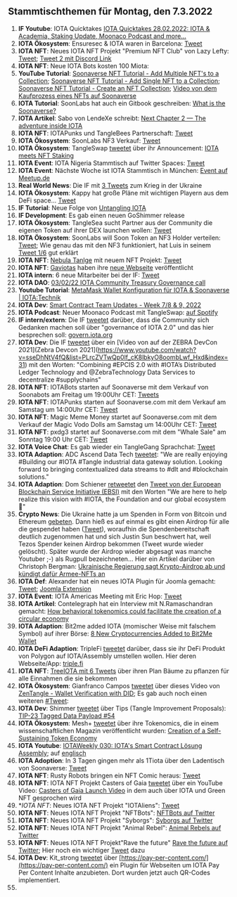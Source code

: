 ## Stammtischthemen für Montag, den 7.3.2022

1. **IF Youtube**: IOTA Quicktakes [IOTA Quicktakes 28.02.2022: IOTA & Academia, Staking Update, Moonaco Podcast and more...](https://www.youtube.com/watch?v=2tVYpwt1zZI)
2. **IOTA Ökosystem**: Ensuresec & IOTA waren in Barcelona: [Tweet](https://twitter.com/zlidza/status/1498329363225452555)
3. **IOTA NFT**: Neues IOTA NFT Projekt "Premium NFT Club" von Lazy Lefty: [Tweet](https://twitter.com/LazyLefteyee/status/1498558559692509184?s=20&t=vbABUqyHW7VEHXAt0zrwTQ); [Tweet 2 mit Discord Link](https://twitter.com/Lazylefty1/status/1498558882007982083?s=20&t=vbABUqyHW7VEHXAt0zrwTQ)
4. **IOTA NFT**: Neue IOTA Bots kosten 100 Miota: [](https://twitter.com/iotabots/status/1498546074138644489?s=20&t=vbABUqyHW7VEHXAt0zrwTQ)
5. **YouTube Tutorial**: [Soonaverse NFT Tutorial - Add Multiple NFT's to a Collection](https://www.youtube.com/watch?v=svB25j2mdYo); [Soonaverse NFT Tutorial - Add Single NFT to a Collection](https://www.youtube.com/watch?v=VgLZw48pAaA); [Soonaverse NFT Tutorial - Create an NFT Collection](https://www.youtube.com/watch?v=nbhIDBWOKOU&t=48s); [Video von dem Kaufprozess eines NFTs auf Soonaverse](https://www.youtube.com/watch?v=iywvxD50Jdc)
6. **IOTA Tutorial**: SoonLabs hat auch ein Gitbook geschreiben: [What is the Soonaverse?](https://docs.soonaverse.com/welcome-to-gitbook/)
7. **IOTA Artikel**: Sabo von LendeXe schreibt: [Next Chapter 2 — The adventure inside IOTA](https://medium.com/@sabog/next-chapter-2-the-adventure-inside-iota-6dbd74177661)
8. **IOTA NFT**: IOTAPunks und TangleBees Partnerschaft: [Tweet](https://twitter.com/IotaPunks_71/status/1498583844034953217?s=20&t=vbABUqyHW7VEHXAt0zrwTQ)
9. **IOTA Ökosystem**: SoonLabs NF3 Verkauf: [Tweet](https://twitter.com/soon_labs/status/1498768847066726400?s=20&t=lvPBytz3E-Anllssb3biwA) 
10. **IOTA Ökosystem**: TangleSwap [tweetet](https://twitter.com/TangleSwapE/status/1499022371356880898?s=20&t=wkUvWqteMDFQf19by2lbJg) über ihr Announcement: [IOTA meets NFT Staking](https://tangleswap.medium.com/iota-meets-nft-staking-61f97b8b5125)
11. **IOTA Event**: IOTA Nigeria Stammtisch auf Twitter Spaces: [Tweet](https://twitter.com/IotaNigeria/status/1499035845864693761?s=20&t=wkUvWqteMDFQf19by2lbJg)
12. **IOTA Event**: Nächste Woche ist IOTA Stammtisch in München: [Event auf Meetup.de](https://www.meetup.com/de-DE/IOTA-Muc/events/wqvbssydcfbgb/)
13. **Real World News**: Die IF mit [3 Tweets](https://twitter.com/iota/status/1499039734886244359?s=20&t=wkUvWqteMDFQf19by2lbJg) zum Krieg in der Ukraine
14. **IOTA Ökosystem**: Kappy hat große Pläne mit wichtigen Playern aus dem DeFi space... [Tweet](https://twitter.com/Rob_Daykin/status/1498981558384041992?s=20&t=wkUvWqteMDFQf19by2lbJg)
15. **IF Tutorial**: Neue Folge von [Untangling IOTA](https://www.twitch.tv/videos/1413050699)
16. **IF Development**: Es gab einen neuen GoShimmer release
17. **IOTA Ökosystem**: TangleSea sucht Partner aus der Community die eigenen Token auf ihrer DEX launchen wollen: [Tweet](https://twitter.com/ShimmerSeaDefi/status/1498916012305133573?s=20&t=wkUvWqteMDFQf19by2lbJg)
18. **IOTA Ökosystem**: SoonLabs will Soon Token an NF3 Holder verteilen: [Tweet](https://twitter.com/soon_labs/status/1498902188470390788?s=20&t=wkUvWqteMDFQf19by2lbJg); Wie genau das mit den NF3 funktioniert, hat Luis in seinem [Tweet 1/6](https://twitter.com/58Wast/status/1498967709928853505?s=20&t=wkUvWqteMDFQf19by2lbJg) gut erklärt
19. **IOTA NFT**: [Nebula Tanlge](https://twitter.com/NebulaTangle) mit neuem NFT Projekt: [Tweet](https://twitter.com/NebulaTangle/status/1498984052807933954?s=20&t=wkUvWqteMDFQf19by2lbJg)
20. **IOTA NFT**: [Gaviotas](https://twitter.com/Gav_iotas) haben ihre [neue Webseite](https://gaviotas.io/) veröffentlicht
21. **IOTA intern**: 6 neue Mitarbeiter bei der IF: [Tweet](https://twitter.com/iota/status/1499052460794695690?s=20&t=hdiaiNOYguZ8hmYXUDfSJQ)
22. **IOTA DAO**: [03/02/22 IOTA Community Treasury Governance call](https://www.youtube.com/watch?v=FNZj92jh0NU)
23. **Youtube Tutorial**: [MetaMask Wallet Konfiguration für IOTA & Soonaverse | IOTA:Technik](https://www.youtube.com/watch?v=hiw5N2Olvvw)
24. **IOTA Dev**: [Smart Contract Team Updates - Week 7/8 & 9, 2022](https://github.com/iotaledger/engineering-updates/discussions/20)
25. **IOTA Podcast**: Neuer Moonaco Podcast mit TangleSwap: [auf Spotify](https://open.spotify.com/episode/4rfxDGrVo9X1yBaHA9v6BW?si=Tk1HWBL-RiqBbHXRt2KyHA&utm_source=whatsapp&nd=1)
26. **IF intern/extern**: Die IF [tweetet](https://twitter.com/iota/status/1499384553856774144?s=20&t=fVTsBtk2pXF6V9EUyh5mtQ) darüber, dass die Community sich Gedanken machen soll über "governance of IOTA 2.0" und das hier besprechen soll: [govern.iota.org](https://govern.iota.org/)
27. **IOTA Dev**: Die IF [tweetet](https://twitter.com/iota/status/1499338930533056515?s=20&t=fVTsBtk2pXF6V9EUyh5mtQ) über ein [Video von auf der ZEBRA DevCon 2021](Zebra Devcon 2021](https://www.youtube.com/watch?v=sseDhNtV4fQ&list=PLrcZVTwQp0lf_cK8lbkyO8oombLwf_Hxd&index=31) mit den Worten: "Combining #EPCIS 2.0 with #IOTA’s Distributed Ledger Technology and @ZebraTechnology Data Services to decentralize #supplychains"
28. **IOTA NFT**: IOTABots starten auf Soonaverse mit dem Verkauf von Soonabots am Freitag um 19:00Uhr CET: [Tweets](https://twitter.com/iotabots/status/1499271101100220424?t=gLKuh9jdKaHz2v58yiya2Q&s=19)
29. **IOTA NFT**: IOTAPunks starten auf Soonaverse.com mit dem Verkauf am Samstag um 14:00Uhr CET: [Tweet](https://twitter.com/IotaPunks_71/status/1499365320330465281?s=20&t=-GOABbWZXAwqagc-fBnRjQ)
30. **IOTA NFT**: Magic Meme Money startet auf Soonaverse.com mit dem Verkauf der Magic Vodo Dolls am Samstag um 14:00Uhr CET: [Tweet](https://twitter.com/Magic_MemeMoney/status/1499365583762210816?s=20&t=UjJdmAVUPCRI6C6fxrBogQ)
31. **IOTA NFT**: pxdg3 startet auf Soonaverse.com mit dem "Whale Sale" am Sonntag 19:00 Uhr CET: [Tweet](https://twitter.com/pxdg3/status/1499646002919354370?s=20&t=fVTsBtk2pXF6V9EUyh5mtQ)
32. **IOTA Voice Chat**: Es gab wieder ein TangleGang Sprachchat: [Tweet](https://twitter.com/GangTangleTalk/status/1499416305451024385?s=20&t=UjJdmAVUPCRI6C6fxrBogQ)
33. **IOTA Adaption**: ADC Ascend Data Tech [tweetet](https://twitter.com/AscendDataTech/status/1499212366155816964?s=20&t=fVTsBtk2pXF6V9EUyh5mtQ): "We are really enjoying #Building our #IOTA #Tangle industrial data gateway solution. Looking forward to bringing contextualized data streams to #dlt and #blockchain solutions."
34. **IOTA Adaption**: Dom Schiener [retweetet](https://twitter.com/DomSchiener/status/1499313599323516929?s=20&t=fVTsBtk2pXF6V9EUyh5mtQ) den [Tweet von der European Blockchain Service Initiative (EBSI)](https://twitter.com/EU_EBSI/status/1499308606113476611?s=20&t=fVTsBtk2pXF6V9EUyh5mtQ) mit den Worten "We are here to help realize this vision with #IOTA, the Foundation and our global ecosystem 🤝"
35. **Crypto News**: Die Ukraine hatte ja um Spenden in Form von Bitcoin und Ethereum [gebeten](https://twitter.com/Ukraine/status/1498911922791583746?s=20&t=fVTsBtk2pXF6V9EUyh5mtQ). Dann hieß es auf einmal es gibt einen Airdrop für alle die gespendet haben ([Tweet](https://twitter.com/Ukraine/status/1498911922791583746?s=20&t=fVTsBtk2pXF6V9EUyh5mtQ)), woraufhin die Spendenbereitschaft deutlich zugenommen hat und sich Justin Sun beschwert hat, weil Tezos Spender keinen Airdrop bekommen (Tweet wurde wieder gelöscht). Später wurde der Airdrop wieder abgesagt was manche Youtuber ;-) als Rugpull bezeichneten... Hier ein Artikel darüber von Christoph Bergman: [Ukrainische Regierung sagt Krypto-Airdrop ab und kündigt dafür Armee-NFTs an](https://bitcoinblog.de/2022/03/03/ukrainische-regierung-sagt-krypto-airdrop-ab-und-kuendigt-dafuer-armee-nfts-an/)
36. **IOTA Def**: Alexander hat ein neues IOTA Plugin für Joomla gemacht: [Tweet](https://twitter.com/shortaktien/status/1499446111043530760?s=20&t=Dc4xxrDK129Tg_LvZbOcdg); [Joomla Extension](https://extensions.joomla.org/extension/pay-with-iota/)
37. **IOTA Event**: IOTA Americas Meeting mit Eric Hop: [Tweet](https://twitter.com/gregmart/status/1499429867602911245?s=20&t=Dc4xxrDK129Tg_LvZbOcdg)
38. **IOTA Artikel**: Contelegraph hat ein Interview mit N.Ramaschandran gemacht: [How behavioral tokenomics could facilitate the creation of a circular economy](https://cointelegraph.com/news/how-behavioral-tokenomics-could-facilitate-the-creation-of-a-circular-economy)
39. **IOTA Adaption**: Bit2me added IOTA (momischer Weise mit falschem Symbol) auf ihrer Börse: [8 New Cryptocurrencies Added to Bit2Me Wallet](https://medium.com/@bit2me_global/8-new-cryptocurrencies-added-to-bit2me-wallet-e81a8ad0f6ba)
40. **IOTA DeFi Adaption**: TripleFi [tweetet](https://twitter.com/TripleFi_/status/1499590041286307840?s=20&t=fVTsBtk2pXF6V9EUyh5mtQ) darüber, dass sie ihr DeFi Produkt von Polygon auf IOTA/Assembly umstellen wollen. Hier deren Webseite/App: [triple.fi](https://triple.fi/)
41. **IOTA NFT**: [TreeIOTA mit 6 Tweets](https://twitter.com/TreeIOTA/status/1499668376813244416?s=20&t=VmCOwy7C1TNCYkq6_G257g) über ihren Plan Bäume zu pflanzen für alle Einnahmen die sie bekommen
42. **IOTA Ökosystem**: Gianfranco Campos [tweetet](https://twitter.com/hassping/status/1499689703829741573?s=20&t=VmCOwy7C1TNCYkq6_G257g) über dieses Video von [ZenTangle - Wallet Verification with DID](https://www.youtube.com/watch?v=qHkIt1tNuv0); Es gab auch noch einen weiteren [#Tweet](https://twitter.com/hassping/status/1499692617990238211?s=20&t=VmCOwy7C1TNCYkq6_G257g): 
43. **IOTA Dev**: Shimmer [tweetet](https://twitter.com/shimmernet/status/1499429886913613831?s=20&t=VmCOwy7C1TNCYkq6_G257g) über Tips (Tangle Improvement Proposals): [TIP-23 Tagged Data Payload #54](https://github.com/iotaledger/tips/pull/54)
44. **IOTA Ökosystem**: Mesh+ [tweetet](https://twitter.com/iotaMESH/status/1499341816897757186?s=20&t=VmCOwy7C1TNCYkq6_G257g) über ihre Tokenomics, die in einem wissenschaftlichen Magazin veröffentlicht wurden:  [Creation of a Self-Sustaining Token Economy](https://jbba.scholasticahq.com/article/32985-creation-of-a-self-sustaining-token-economy)
45. **IOTA Youtube**: [IOTAWeekly 030: IOTA's Smart Contract Lösung Assembly](https://www.youtube.com/watch?v=ICa5YA8CAGQ); auf [englisch](https://www.youtube.com/watch?v=sNWOfV86jqw)
46. **IOTA Adoption**: In 3 Tagen gingen mehr als 1Tiota über den Ladentisch von Soonaverse: [Tweet](https://twitter.com/adam_unchained/status/1499808423365713925?s=20&t=gCi6KDYZNgD8Gl1XTVnTDQ)
47. **IOTA NFT**: Rusty Robots bringen ein NFT Comic heraus: [Tweet](https://twitter.com/RustyRobotCC/status/1499746987079454724?s=20&t=gCi6KDYZNgD8Gl1XTVnTDQ)
48. **IOTA NFT**: IOTA NFT Projekt Casters of Gaia [tweetet](https://twitter.com/CastersOfGaia/status/1500417534910251011?s=20&t=DQbXiw07pqPhTz36lHoq_A) über ein YouTube Video: [Casters of Gaia Launch Video](https://www.youtube.com/watch?v=uBxEn_CS1p4) in dem auch über IOTA und Green NFT gesprochen wird
49. **IOTA NFT*: Neues IOTA NFT Projekt "IOTAliens": [Tweet](https://twitter.com/IOTALIENS/status/1500372321151946753?s=20&t=DQbXiw07pqPhTz36lHoq_A)
50. **IOTA NFT**: Neues IOTA NFT Projekt "NFTBots": [NFTBots auf Twitter](https://twitter.com/NFTBots1)
51. **IOTA NFT**: Neues IOTA NFT Projekt "Syborgs": [Syborgs auf Twitter](https://twitter.com/SyborgsNFT)
52. **IOTA NFT**: Neues IOTA NFT Projekt "Animal Rebel": [Animal Rebels auf Twitter](https://twitter.com/rebel_animal)
53. **IOTA NFT**: Neues IOTA NFT Projekt"Rave the future" [Rave the future auf Twitter](https://twitter.com/ravethefuture); Hier noch ein wichtiger [Tweet](https://twitter.com/kurazav/status/1500231284785831945?s=20&t=DQbXiw07pqPhTz36lHoq_A) dazu
54. **IOTA Dev**: Kit_strong [tweetet](https://twitter.com/KIT_strong_WING/status/1498788467005874183?s=20&t=DQbXiw07pqPhTz36lHoq_A) über [https://pay-per-content.com/](https://pay-per-content.com/) ein Plugin für Webseiten um IOTA Pay Per Content Inhalte anzubieten. Dort wurden jetzt auch QR-Codes implementiert.
55. 
